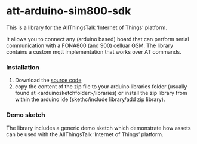 att-arduino-sim800-sdk
==============

This is a library for the AllThingsTalk ‘Internet of Things’ platform.  

It allows you to connect any (arduino based) board that can perform serial communication with a FONA800 (and 900) celluar GSM.
The library contains a custom mqtt implementation that works over AT commands. 

### Installation
  1. Download the [source code](https://github.com/allthingstalk/att-arduino-sim800-sdk/archive/master.zip)
  2. copy the content of the zip file to your arduino libraries folder (usually found at &lt;arduinosketchfolder>/libraries) 
or install the zip library from within the arduino ide (skethc/include library/add zip library).
  
### Demo sketch

The library includes a generic demo sketch which demonstrate how assets can be used with the AllThingsTalk ‘Internet of Things’ platform.

